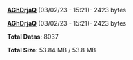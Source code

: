 [**AGhDrjaQ**](/data/AGhDrjaQ.txt) (03/02/23 - 15:21)- 2423 bytes

[**AGhDrjaQ**](/data/AGhDrjaQ.txt) (03/02/23 - 15:21)- 2423 bytes

**Total Datas**: 8037

**Total Size**: 53.84 MB / 53.8 MB